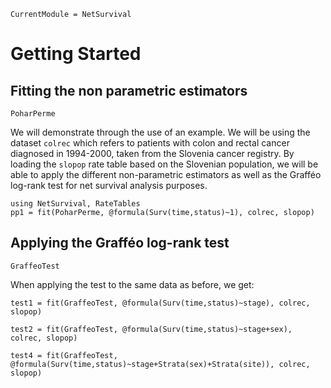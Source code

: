 ```@meta
CurrentModule = NetSurvival
```

# Getting Started

## Fitting the non parametric estimators

```@docs
PoharPerme
```

We will demonstrate through the use of an example. We will be using the dataset `colrec` which refers to patients with colon and rectal cancer diagnosed in 1994-2000, taken from the Slovenia cancer registry. By loading the `slopop` rate table based on the Slovenian population, we will be able to apply the different non-parametric estimators as well as the Grafféo log-rank test for net survival analysis purposes.


```@example 1
using NetSurvival, RateTables
pp1 = fit(PoharPerme, @formula(Surv(time,status)~1), colrec, slopop)
```

## Applying the Grafféo log-rank test

```@docs
GraffeoTest
```

When applying the test to the same data as before, we get:

```@example 1
test1 = fit(GraffeoTest, @formula(Surv(time,status)~stage), colrec, slopop)
```

```@example 1
test2 = fit(GraffeoTest, @formula(Surv(time,status)~stage+sex), colrec, slopop)
```

```@example 1
test4 = fit(GraffeoTest, @formula(Surv(time,status)~stage+Strata(sex)+Strata(site)), colrec, slopop)
```